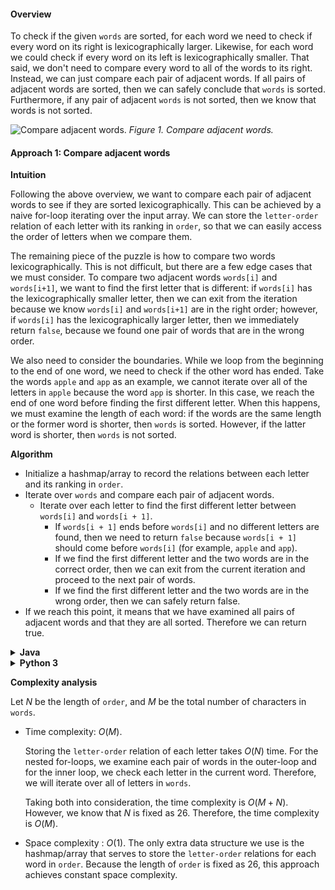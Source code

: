 #### Overview

To check if the given `words` are sorted, for each word we need to check if every word on its right is lexicographically larger. Likewise, for each word we could check if every word on its left is lexicographically smaller. That said, we don't need to compare every word to all of the words to its right. Instead, we can just compare each pair of adjacent words. If all pairs of adjacent words are sorted, then we can safely conclude that `words` is sorted. Furthermore, if any pair of adjacent `words` is not sorted, then we know that words is not sorted.

![Compare adjacent words.](953.png)
*Figure 1. Compare adjacent words.*
<br>

#### Approach 1: Compare adjacent words

**Intuition**

Following the above overview, we want to compare each pair of adjacent words to see if they are sorted lexicographically. This can be achieved by a naive for-loop iterating over the input array. We can store the `letter-order` relation of each letter with its ranking in `order`, so that we can easily access the order of letters when we compare them.

The remaining piece of the puzzle is how to compare two words lexicographically. This is not difficult, but there are a few edge cases that we must consider. To compare two adjacent words `words[i]` and `words[i+1]`, we want to find the first letter that is different: if `words[i]` has the lexicographically smaller letter, then we can exit from the iteration because we know `words[i]` and `words[i+1]` are in the right order; however, if `words[i]` has the lexicographically larger letter, then we immediately return `false`, because we found one pair of words that are in the wrong order.

We also need to consider the boundaries. While we loop from the beginning to the end of one word, we need to check if the other word has ended. Take the words `apple` and `app` as an example, we cannot iterate over all of the letters in `apple` because the word `app` is shorter. In this case, we reach the end of one word before finding the first different letter. When this happens, we must examine the length of each word: if the words are the same length or the former word is shorter, then `words` is sorted. However, if the latter word is shorter, then `words` is not sorted.

**Algorithm**

- Initialize a hashmap/array to record the relations between each letter and its ranking in `order`.
- Iterate over `words` and compare each pair of adjacent words.
  - Iterate over each letter to find the first different letter between `words[i]` and `words[i + 1]`.
    - If `words[i + 1]` ends before `words[i]` and no different letters are found, then we need to return `false` because `words[i + 1]` should come before `words[i]` (for example, `apple` and `app`).
    - If we find the first different letter and the two words are in the correct order, then we can exit from the current iteration and proceed to the next pair of words.
    - If we find the first different letter and the two words are in the wrong order, then we can safely return false.
- If we reach this point, it means that we have examined all pairs of adjacent words and that they are all sorted. Therefore we can return true.

<details>
  <summary><b>Java</b></summary>

``` java
class Solution {
class Solution {
    public boolean isAlienSorted(String[] words, String order) {
        int[] orderMap = new int[26];
        for (int i = 0; i < order.length(); i++){
            orderMap[order.charAt(i) - 'a'] = i;
        }

        for (int i = 0; i < words.length - 1; i++) {

            for (int j = 0; j < words[i].length(); j++) {
                // If we do not find a mismatch letter between words[i] and words[i + 1],
                // we need to examine the case when words are like ("apple", "app").
                if (j >= words[i + 1].length()) return false;

                if (words[i].charAt(j) != words[i + 1].charAt(j)) {
int currentWordChar = words[i].charAt(j) - 'a';
int nextWordChar = words[i + 1].charAt(j) - 'a';
                    if (orderMap[currentWordChar] > orderMap[nextWordChar]) return false;
                    // if we find the first different letter and they are sorted,
                    // then there's no need to check remaining letters
                    else break;
                }
            }
        }

        return true;
    }
}
```
</details>
<details>
  <summary><b>Python 3</b></summary>

``` python
class Solution:
    def isAlienSorted(self, words: List[str], order: str) -> bool:
        order_map = {}
        for index, val in enumerate(order):
            order_map[val] = index

        for i in range(len(words) - 1):

            for j in range(len(words[i])):
                # If we do not find a mismatch letter between words[i] and words[i + 1],
                # we need to examine the case when words are like ("apple", "app").
                if j >= len(words[i + 1]): return False

                if words[i][j] != words[i + 1][j]:
                    if order_map[words[i][j]] > order_map[words[i + 1][j]]: return False
                    # if we find the first different character and they are sorted,
                    # then there's no need to check remaining letters
                    break

        return True
```
</details>

**Complexity analysis**

Let $N$ be the length of `order`, and $M$ be the total number of characters in `words`.

- Time complexity: $O(M)$.

  Storing the `letter-order` relation of each letter takes $O(N)$ time. For the nested for-loops, we examine each pair of words in the outer-loop and for the inner loop, we check each letter in the current word. Therefore, we will iterate over all of letters in `words`.

  Taking both into consideration, the time complexity is $O(M+N)$. However, we know that $N$ is fixed as $26$. Therefore, the time complexity is $O(M)$.

- Space complexity : $O(1)$. The only extra data structure we use is the hashmap/array that serves to store the `letter-order` relations for each word in `order`. Because the length of `order` is fixed as $26$, this approach achieves constant space complexity.